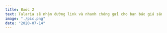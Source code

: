 ```yaml
---
title: Bước 2
text: Talaria sẽ nhận đường link và nhanh chóng gửi cho bạn báo giá sản phẩm.
image: "./pic.png"
date: "2020-07-14"
---
```

